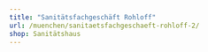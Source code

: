 ```yaml
---
title: "Sanitätsfachgeschäft Rohloff"
url: /muenchen/sanitaetsfachgeschaeft-rohloff-2/
shop: Sanitätshaus
---
```

